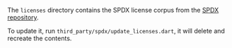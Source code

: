 The `licenses` directory contains the SPDX license corpus
from the [SPDX repository](https://github.com/spdx/license-list-data).

To update it, run `third_party/spdx/update_licenses.dart`,
it will delete and recreate the contents.
